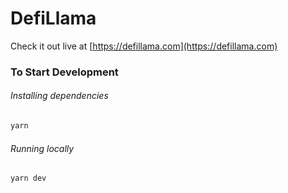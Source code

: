 # DefiLlama

Check it out live at [https://defillama.com](https://defillama.com)

### To Start Development

###### Installing dependencies

```bash
yarn
```

###### Running locally

```bash
yarn dev
```